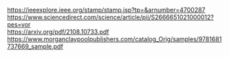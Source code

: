 https://ieeexplore.ieee.org/stamp/stamp.jsp?tp=&arnumber=4700287     
https://www.sciencedirect.com/science/article/pii/S2666651021000012?pes=vor     
https://arxiv.org/pdf/2108.10733.pdf     
https://www.morganclaypoolpublishers.com/catalog_Orig/samples/9781681737669_sample.pdf      

